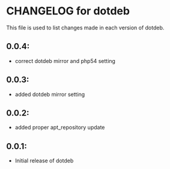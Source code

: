 # CHANGELOG for dotdeb

This file is used to list changes made in each version of dotdeb.

## 0.0.4:

* correct dotdeb mirror and php54 setting

## 0.0.3:

* added dotdeb mirror setting

## 0.0.2:

* added proper apt_repository update

## 0.0.1:

* Initial release of dotdeb